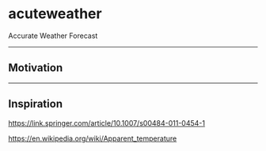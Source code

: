# acuteweather
Accurate Weather Forecast

---

## Motivation

---

## Inspiration

https://link.springer.com/article/10.1007/s00484-011-0454-1

https://en.wikipedia.org/wiki/Apparent_temperature

